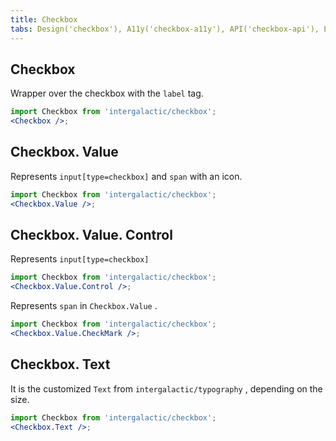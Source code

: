 ```yaml
---
title: Checkbox
tabs: Design('checkbox'), A11y('checkbox-a11y'), API('checkbox-api'), Example('checkbox-code'), Changelog('checkbox-changelog')
---
```


## Checkbox

Wrapper over the checkbox with the `label` tag.

```jsx
import Checkbox from 'intergalactic/checkbox';
<Checkbox />;
```

<TypesView type="CheckboxProps" :types={...types} />

## Checkbox. Value

Represents `input[type=checkbox]` and `span` with an icon.

```jsx
import Checkbox from 'intergalactic/checkbox';
<Checkbox.Value />;
```

## Checkbox. Value. Control

Represents `input[type=checkbox]`

```jsx
import Checkbox from 'intergalactic/checkbox';
<Checkbox.Value.Control />;
```

<TypesView type="CheckboxValueControlProps" :types={...types} />

Represents `span` in `Checkbox.Value` .

```jsx
import Checkbox from 'intergalactic/checkbox';
<Checkbox.Value.CheckMark />;
```

<TypesView type="CheckboxValueCheckMarkProps" :types={...types} />

## Checkbox. Text

It is the customized `Text` from `intergalactic/typography` , depending on the size.

```jsx
import Checkbox from 'intergalactic/checkbox';
<Checkbox.Text />;
```

<TypesView type="CheckboxTextProps" :types={...types} />

<script setup>import { data as types } from '@types.data.ts'; </script>
